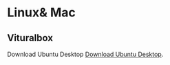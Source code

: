 # Linux& Mac

## Vituralbox

Download Ubuntu Desktop
[Download Ubuntu Desktop](https://ubuntu.com/download/desktop).  

